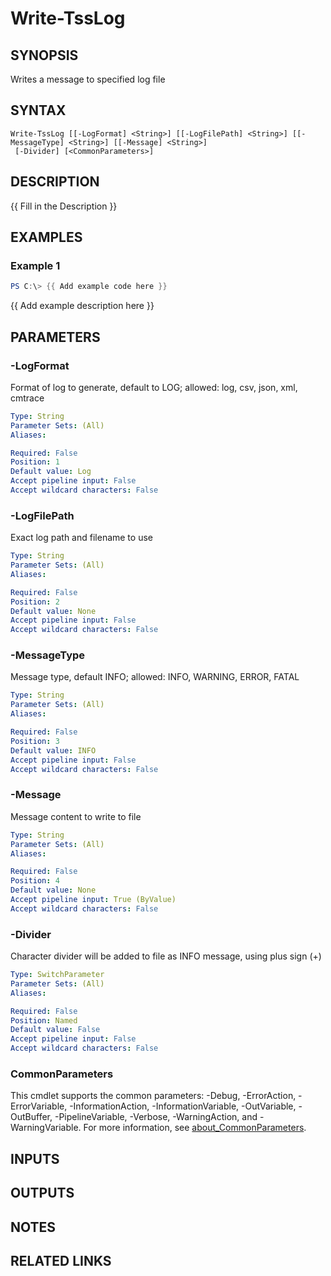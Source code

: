 # Write-TssLog

## SYNOPSIS
Writes a message to specified log file

## SYNTAX

```
Write-TssLog [[-LogFormat] <String>] [[-LogFilePath] <String>] [[-MessageType] <String>] [[-Message] <String>]
 [-Divider] [<CommonParameters>]
```

## DESCRIPTION
{{ Fill in the Description }}

## EXAMPLES

### Example 1
```powershell
PS C:\> {{ Add example code here }}
```

{{ Add example description here }}

## PARAMETERS

### -LogFormat
Format of log to generate, default to LOG; allowed: log, csv, json, xml, cmtrace

```yaml
Type: String
Parameter Sets: (All)
Aliases:

Required: False
Position: 1
Default value: Log
Accept pipeline input: False
Accept wildcard characters: False
```

### -LogFilePath
Exact log path and filename to use

```yaml
Type: String
Parameter Sets: (All)
Aliases:

Required: False
Position: 2
Default value: None
Accept pipeline input: False
Accept wildcard characters: False
```

### -MessageType
Message type, default INFO; allowed: INFO, WARNING, ERROR, FATAL

```yaml
Type: String
Parameter Sets: (All)
Aliases:

Required: False
Position: 3
Default value: INFO
Accept pipeline input: False
Accept wildcard characters: False
```

### -Message
Message content to write to file

```yaml
Type: String
Parameter Sets: (All)
Aliases:

Required: False
Position: 4
Default value: None
Accept pipeline input: True (ByValue)
Accept wildcard characters: False
```

### -Divider
Character divider will be added to file as INFO message, using plus sign (+)

```yaml
Type: SwitchParameter
Parameter Sets: (All)
Aliases:

Required: False
Position: Named
Default value: False
Accept pipeline input: False
Accept wildcard characters: False
```

### CommonParameters
This cmdlet supports the common parameters: -Debug, -ErrorAction, -ErrorVariable, -InformationAction, -InformationVariable, -OutVariable, -OutBuffer, -PipelineVariable, -Verbose, -WarningAction, and -WarningVariable. For more information, see [about_CommonParameters](http://go.microsoft.com/fwlink/?LinkID=113216).

## INPUTS

## OUTPUTS

## NOTES

## RELATED LINKS
